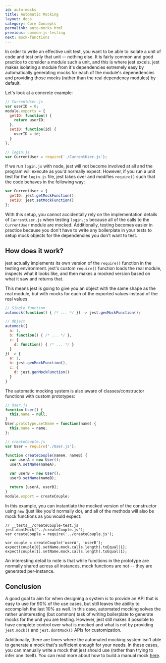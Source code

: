 ```yaml
---
id: auto-mocks
title: Automatic Mocking
layout: docs
category: Core Concepts
permalink: auto-mocks.html
previous: common-js-testing
next: mock-functions
---
```


In order to write an effective unit test, you want to be able to isolate a unit
of code and test only that unit -- nothing else. It is fairly common and good
practice to consider a module such a unit, and this is where jest excels. jest 
makes isolating a module from it's dependencies extremely easy by automatically 
generating mocks for each of the module's depenedencies and providing those 
mocks (rather than the real dependency modules) by default.

Let's look at a concrete example:

```javascript
// CurrentUser.js
var userID = 0;
module.exports = {
  getID: function() {
    return userID;
  },
  setID: function(id) {
    userID = id;
  }
};

// login.js
var CurrentUser = require('./CurrentUser.js');
```

If we run `login.js` with node, jest will not become involved at all and the
program will execute as you'd normally expect. However, if you run a unit test 
for the `login.js` file, jest takes over and modifies `require()` such that the 
code behaves in the following way:

```javascript
var CurrentUser = {
  getID: jest.getMockFunction(),
  setID: jest.setMockFunction()
};
```

With this setup, you cannot accidentally rely on the implementation details of 
`CurrentUser.js` when testing `login.js` because all of the calls to the
`CurrentUser` module are mocked. Additionally, testing becomes easier in 
practice because you don't have to write any boilerplate in your tests to setup 
mock objects for the dependencies you don't want to test.

How does it work?
-----------------

jest actually implements its own version of the `require()` function in the 
testing environment. jest's custom `require()` function loads the real module, 
inspects what it looks like, and then makes a mocked version based on what it
saw and returns that.

This means jest is going to give you an object with the same shape as the real
module, but with mocks for each of the exported values instead of the real
values.

```javascript
// Single function
automock(function() { /* ... */ }) -> jest.genMockFunction();

// Object
automock({
  a: 1,
  b: function() { /* ... */ },
  c: {
    d: function() { /* ... */ }
  }
}) -> {
  a: 1,
  b: jest.genMockFunction(),
  c: {
    d: jest.genMockFunction()
  }
}
```

The automatic mocking system is also aware of classes/constructor functions with
custom prototypes:

```javascript
// User.js
function User() {
  this.name = null;
}
User.prototype.setName = function(name) {
  this.name = name;
};

// createCouple.js
var User = require('./User.js');

function createCouple(nameA, nameB) {
  var userA = new User();
  userA.setName(nameA);

  var userB = new User();
  userB.setName(nameB);

  return [userA, userB];
}
module.export = createCouple;
```

In this example, you can instantiate the mocked version of the constructor using
`new` (just like you'd normally do), and all of the methods will also be mock 
functions as you would expect:

```
// __tests__/createCouple-test.js
jest.dontMock('../createCouple.js');
var createCouple = require('../createCouple.js');

var couple = createCouple('userA', 'userB');
expect(couple[0].setName.mock.calls.length).toEqual(1);
expect(couple[1].setName.mock.calls.length).toEqual(1);
```

An interesting detail to note is that while functions in the prototype are 
normally shared across all instances, mock functions are not -- they are
generated per-instance.


Conclusion
----------

A good goal to aim for when designing a system is to provide an API that is easy
to use for 90% of the use cases, but still leaves the ability to accomplish the
last 10% as well. In this case, automated mocking solves the rather
uninteresting (but common) task of writing boilerplate to generate mocks for
the unit you are testing. However, jest still makes it possible to have complete
control over what is mocked and what is not by providing `jest.mock()` and
`jest.dontMock()` APIs for customization.

Additionally, there are times where the automated mocking system isn't able to
generate a mock that's sufficient enough for your needs. In these cases, you can
manually write a mock that jest should use (rather than trying to infer one
itself). You can read more about how to build a manual mock
[here](/jest/docs/manual-mocks.html).

